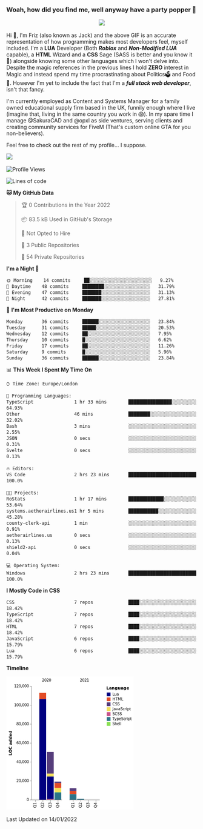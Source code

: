 ### Woah, how did you find me, well anyway have a party popper 🎉

<p align="center">
  <img  src="https://66.media.tumblr.com/d2766024a15e8c140bf20f314664eed2/d1615166bf58615c-d8/s400x600/aabc473a64edc43599d5345fd1e9e792d66ecc48.gifv">
</p>

Hi :wave:, I'm Friz (also known as Jack) and the above GIF is an accurate representation of how programming makes most developers feel, myself included. I'm a **LUA** Developer (Both ***Roblox*** and ***Non-Modified LUA*** capable), a **HTML** Wizard and a **CSS** Sage (SASS is better and you know it :pray:) alongside knowing some other languages which I won't delve into. Despite the magic references in the previous lines I hold **ZERO** interest in Magic and instead spend my time procrastinating about Politics🗳️ and Food🍔. However I'm yet to include the fact that I'm a ***full stack web developer***, isn't that fancy.

I'm currently employed as Content and Systems Manager for a family owned educational supply firm based in the UK, funnily enough where I live (imagine that, living in the same country you work in 😱). In my spare time I manage @SakuraCAD and @opxl as side ventures, serving clients and creating community services for FiveM (That's custom online GTA for you non-believers).

Feel free to check out the rest of my profile... I suppose.

<a href="https://github.com/anuraghazra/github-readme-stats">
  <img  src="https://github-readme-stats.vercel.app/api?username=JackOPXL&count_private=true&show_icons=true&theme=tokyonight" />
</a>



<!--START_SECTION:waka-->
![Profile Views](http://img.shields.io/badge/Profile%20Views-0-blue)

![Lines of code](https://img.shields.io/badge/From%20Hello%20World%20I%27ve%20Written-197%20Thousand%20lines%20of%20code-blue)

**🐱 My GitHub Data** 

> 🏆 0 Contributions in the Year 2022
 > 
> 📦 83.5 kB Used in GitHub's Storage 
 > 
> 🚫 Not Opted to Hire
 > 
> 📜 3 Public Repositories 
 > 
> 🔑 54 Private Repositories  
 > 
**I'm a Night 🦉** 

```text
🌞 Morning    14 commits     ██░░░░░░░░░░░░░░░░░░░░░░░   9.27% 
🌆 Daytime    48 commits     ████████░░░░░░░░░░░░░░░░░   31.79% 
🌃 Evening    47 commits     ███████░░░░░░░░░░░░░░░░░░   31.13% 
🌙 Night      42 commits     ███████░░░░░░░░░░░░░░░░░░   27.81%

```
📅 **I'm Most Productive on Monday** 

```text
Monday       36 commits     ██████░░░░░░░░░░░░░░░░░░░   23.84% 
Tuesday      31 commits     █████░░░░░░░░░░░░░░░░░░░░   20.53% 
Wednesday    12 commits     ██░░░░░░░░░░░░░░░░░░░░░░░   7.95% 
Thursday     10 commits     █░░░░░░░░░░░░░░░░░░░░░░░░   6.62% 
Friday       17 commits     ██░░░░░░░░░░░░░░░░░░░░░░░   11.26% 
Saturday     9 commits      █░░░░░░░░░░░░░░░░░░░░░░░░   5.96% 
Sunday       36 commits     ██████░░░░░░░░░░░░░░░░░░░   23.84%

```


📊 **This Week I Spent My Time On** 

```text
⌚︎ Time Zone: Europe/London

💬 Programming Languages: 
TypeScript               1 hr 33 mins        ████████████████░░░░░░░░░   64.93% 
Other                    46 mins             ████████░░░░░░░░░░░░░░░░░   32.02% 
Bash                     3 mins              ░░░░░░░░░░░░░░░░░░░░░░░░░   2.55% 
JSON                     0 secs              ░░░░░░░░░░░░░░░░░░░░░░░░░   0.31% 
Svelte                   0 secs              ░░░░░░░░░░░░░░░░░░░░░░░░░   0.13%

🔥 Editors: 
VS Code                  2 hrs 23 mins       █████████████████████████   100.0%

🐱‍💻 Projects: 
RoStats                  1 hr 17 mins        █████████████░░░░░░░░░░░░   53.64% 
systems.aetherairlines.us1 hr 5 mins         ███████████░░░░░░░░░░░░░░   45.28% 
county-clerk-api         1 min               ░░░░░░░░░░░░░░░░░░░░░░░░░   0.91% 
aetherairlines.us        0 secs              ░░░░░░░░░░░░░░░░░░░░░░░░░   0.13% 
shield2-api              0 secs              ░░░░░░░░░░░░░░░░░░░░░░░░░   0.04%

💻 Operating System: 
Windows                  2 hrs 23 mins       █████████████████████████   100.0%

```

**I Mostly Code in CSS** 

```text
CSS                      7 repos             ████░░░░░░░░░░░░░░░░░░░░░   18.42% 
TypeScript               7 repos             ████░░░░░░░░░░░░░░░░░░░░░   18.42% 
HTML                     7 repos             ████░░░░░░░░░░░░░░░░░░░░░   18.42% 
JavaScript               6 repos             ████░░░░░░░░░░░░░░░░░░░░░   15.79% 
Lua                      6 repos             ████░░░░░░░░░░░░░░░░░░░░░   15.79%

```


**Timeline**

![Chart not found](https://raw.githubusercontent.com/JackOPXL/JackOPXL/master/charts/bar_graph.png) 


 Last Updated on 14/01/2022
<!--END_SECTION:waka-->

